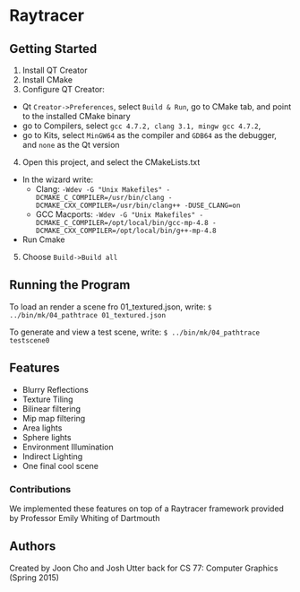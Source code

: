 # Raytracer

## Getting Started

1. Install QT Creator  
2. Install CMake  
3. Configure QT Creator:  
  - Qt `Creator->Preferences`, select `Build & Run`, go to CMake tab, and point to the installed CMake binary  
  - go to Compilers, select `gcc 4.7.2, clang 3.1, mingw gcc 4.7.2`,  
  - go to Kits, select `MinGW64` as the compiler and `GDB64` as the debugger, and `none` as the Qt version
4. Open this project, and select the CMakeLists.txt  
  - In the wizard write:  
    - Clang: `-Wdev -G "Unix Makefiles" -DCMAKE_C_COMPILER=/usr/bin/clang -DCMAKE_CXX_COMPILER=/usr/bin/clang++ -DUSE_CLANG=on`  
    - GCC Macports: `-Wdev -G "Unix Makefiles" -DCMAKE_C_COMPILER=/opt/local/bin/gcc-mp-4.8 -DCMAKE_CXX_COMPILER=/opt/local/bin/g++-mp-4.8`  
  - Run Cmake  
5. Choose `Build->Build all`  

## Running the Program

To load an render a scene fro 01_textured.json, write:
`$ ../bin/mk/04_pathtrace 01_textured.json`

To generate and view a test scene, write:
`$ ../bin/mk/04_pathtrace testscene0`

## Features
- Blurry Reflections
- Texture Tiling
- Bilinear filtering
- Mip map filtering
- Area lights
- Sphere lights
- Environment Illumination
- Indirect Lighting
- One final cool scene

### Contributions

We implemented these features on top of a Raytracer framework provided by Professor Emily Whiting of Dartmouth

## Authors

Created by Joon Cho and Josh Utter back for CS 77: Computer Graphics (Spring 2015)
